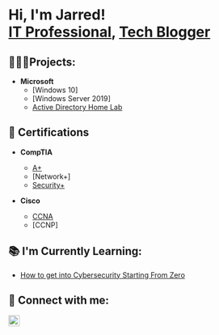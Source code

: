 <h1>Hi, I'm Jarred! <br/><a href="https://www.linkedin.com/in/jarredward1/">IT Professional</a>, <a href="https://www.jarredward.com">Tech Blogger</a></h1>

<h2>🧑🏿‍💻Projects:</h2>

- <b>Microsoft</b>
  - [Windows 10]
  - [Windows Server 2019]
  - [Active Directory Home Lab](https://github.com/joshmadakor1/Algorithms-Practice)

<h2>📄 Certifications</h2>

- <b>CompTIA</b>
  - [A+](https://www.youtube.com/watch?v=a83ASGn_V_s)
  - [Network+]
  - [Security+](https://www.youtube.com/watch?v=a83ASGn_V_s)
 
- <b>Cisco</b>
  - [CCNA](https://www.youtube.com/watch?v=a83ASGn_V_s)
  - [CCNP]



<h2>📚 I'm Currently Learning:</h2>

- [How to get into Cybersecurity Starting From Zero](https://www.youtube.com/watch?v=a83ASGn_V_s)


<h2>🤳 Connect with me:</h2>

[<img align="left" alt="Jarred Ward | LinkedIn" width="22px" src="https://cdn.jsdelivr.net/npm/simple-icons@v3/icons/linkedin.svg" />][linkedin]


[linkedin]: https://linkedin.com/in/jarredward1

<!--
**joshmadakor1/joshmadakor1** is a ✨ _special_ ✨ repository because its `README.md` (this file) appears on your GitHub profile.

Here are some ideas to get you started:

- 🔭 I’m currently working on ...
- 🌱 I’m currently learning ...
- 👯 I’m looking to collaborate on ...
- 🤔 I’m looking for help with ...
- 💬 Ask me about ...
- 📫 How to reach me: ...
- 😄 Pronouns: ...
- ⚡ Fun fact: ...
-->
